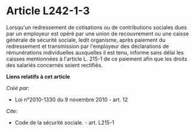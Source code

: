 # Article L242-1-3

Lorsqu'un redressement de cotisations ou de contributions sociales dues par un employeur est opéré par une union de
recouvrement ou une caisse générale de sécurité sociale, ledit organisme, après paiement du redressement et transmission par
l'employeur des déclarations de rémunérations individuelles auxquelles il est tenu, informe sans délai les caisses
mentionnées à l'article L. 215-1 de ce paiement afin que les droits des salariés concernés soient rectifiés.

**Liens relatifs à cet article**

_Créé par_:

  - Loi n°2010-1330 du 9 novembre 2010 - art. 12

_Cite_:

  - Code de la sécurité sociale. - art. L215-1
